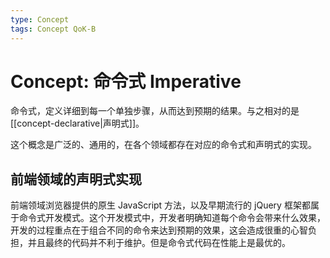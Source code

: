 ```yaml
---
type: Concept
tags: Concept QoK-B
---
```


# Concept: 命令式 Imperative

命令式，定义详细到每一个单独步骤，从而达到预期的结果。与之相对的是 [[concept-declarative|声明式]]。

这个概念是广泛的、通用的，在各个领域都存在对应的命令式和声明式的实现。

## 前端领域的声明式实现

前端领域浏览器提供的原生 JavaScript 方法，以及早期流行的 jQuery 框架都属于命令式开发模式。这个开发模式中，开发者明确知道每个命令会带来什么效果，开发的过程重点在于组合不同的命令来达到预期的效果，这会造成很重的心智负担，并且最终的代码并不利于维护。但是命令式代码在性能上是最优的。
